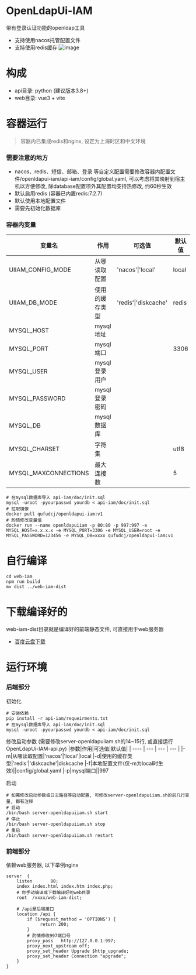 # OpenLdapUi-IAM
带有登录认证功能的openldap工具
- 支持使用nacos托管配置文件
- 支持使用redis缓存
![image](https://github.com/user-attachments/assets/3f349700-4577-4022-99a5-7c990809509a)

# 构成
- api目录: python (建议版本3.8+)
- web目录: vue3 + vite

# 容器运行
> 容器内已集成redis和nginx, 设定为上海时区和中文环境

### 需要注意的地方
- nacos、redis、短信、邮箱、登录 等自定义配置需要修改容器内配置文件/openldapui-iam/api-iam/config/global.yaml, 可以考虑将其映射到宿主机以方便修改, 除database配置项外其配置均支持热修改, 约60秒生效
- 默认启用redis (容器已内置redis:7.2.7)
- 默认使用本地配置文件
- 需要先初始化数据库
### 容器内变量
|变量名|作用|可选值|默认值|
| ---- | --- | --- | --- |
|UIIAM_CONFIG_MODE|从哪读取配置|'nacos'\|'local'|local
|UIIAM_DB_MODE|使用的缓存类型|'redis'\|'diskcache'|redis
|MYSQL_HOST|mysql地址||
|MYSQL_PORT|mysql端口||3306
|MYSQL_USER|mysql登录用户||
|MYSQL_PASSWORD|mysql登录密码||
|MYSQL_DB|mysql数据库||
|MYSQL_CHARSET|字符集||utf8
|MYSQL_MAXCONNECTIONS|最大连接数||5


```shell
# 在mysql数据库导入 api-iam/doc/init.sql
mysql -uroot -pyourpasswd yourdb < api-iam/doc/init.sql
# 拉取镜像
docker pull qufudcj/openldapui-iam:v1
# 酌情修改变量值
docker run --name openldapuiiam -p 80:80 -p 997:997 -e MYSQL_HOST=x.x.x.x -e MYSQL_PORT=3306 -e MYSQL_USER=root -e MYSQL_PASSWORD=123456 -e MYSQL_DB=xxxx qufudcj/openldapui-iam:v1
```

# 自行编译
```
cd web-iam
npm run build
mv dist ../web-iam-dist
```

# 下载编译好的
web-iam-dist目录就是编译好的前端静态文件, 可直接用于web服务器
- [百度云盘下载](https://pan.baidu.com/s/1r_rwmZw-n_RqO5aMfbl8Uw?pwd=9127)

# 运行环境
### 后端部分
初始化
```shell
# 安装依赖
pip install -r api-iam/requeirments.txt
# 在mysql数据库导入 api-iam/doc/init.sql
mysql -uroot -pyourpasswd yourdb < api-iam/doc/init.sql
```
修改启动参数 (需要修改server-openldapuiiam.sh的14~15行, 或直接运行OpenLdapUi-IAM-api.py)
|参数|作用|可选值|默认值|
| ---- | --- | --- | --- |
|-m|从哪读取配置|'nacos'\|'local'|local
|-d|使用的缓存类型|'redis'\|'diskcache'|diskcache
|-f|本地配置文件(仅-m为local时生效)||config/global.yaml
|-p|mysql端口||997

启动
```shell
# 如需修改启动参数或日志路径等启动配置, 可修改server-openldapuiiam.sh的前几行变量, 都有注释
# 启动
/bin/bash server-openldapuiiam.sh start
# 停止
/bin/bash server-openldapuiiam.sh stop
# 重启
/bin/bash server-openldapuiiam.sh restart
```

### 前端部分
依赖web服务器, 以下举例nginx
```
server  {
    listen       80;
    index index.html index.htm index.php;
    # 你手动编译或下载编译好的web目录
    root  /xxxx/web-iam-dist;

    # /api是后端接口
    location /api {
        if ($request_method = 'OPTIONS') {
             return 200;
        }
        # 酌情修改997端口号
        proxy_pass   http://127.0.0.1:997;
        proxy_next_upstream off;
        proxy_set_header Upgrade $http_upgrade;
        proxy_set_header Connection "upgrade";
    }
}
```
